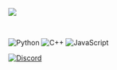 ![](https://komarev.com/ghpvc/?username=atl1337&color=purple)

<div align="center">
  <a href="https://github.com/atl1337">
    <br>
  </a>
</div>

![Python](https://img.shields.io/badge/Python-3776AB?style=for-the-badge&logo=python&logoColor=white)
![C++](https://img.shields.io/badge/C++-00599C?style=for-the-badge&logo=c%2b%2b&logoColor=white)
![JavaScript](https://img.shields.io/badge/JavaScript-F7DF1E?style=for-the-badge&logo=javascript&logoColor=black)

[![Discord](https://img.shields.io/badge/Discord-atll..-blue?style=for-the-badge&logo=discord)](https://discord.gg/)  
